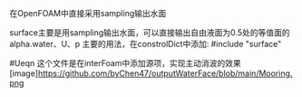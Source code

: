 
在OpenFOAM中直接采用sampling输出水面 

surface主要是用sampling输出水面，可以直接输出自由液面为0.5处的等值面的alpha.water、U、p
主要的用法，在constrolDict中添加: #include "surface"

#Ueqn
这个文件是在interFoam中添加源项，实现主动消波的效果
[image]https://github.com/byChen47/outputWaterFace/blob/main/Mooring.png
